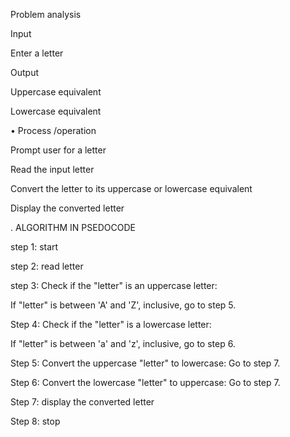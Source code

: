 Problem analysis

Input

Enter a letter

Output

Uppercase equivalent

Lowercase equivalent

•	Process /operation

Prompt user for a letter

Read the input letter

Convert the letter to its uppercase or lowercase equivalent 

Display the converted letter

. ALGORITHM IN PSEDOCODE

step 1: start

step 2: read letter

step 3: Check if the "letter" is an uppercase letter:

   If "letter" is between 'A' and 'Z', inclusive, go to step 5.
   
Step 4: Check if the "letter" is a lowercase letter:

  If "letter" is between 'a' and 'z', inclusive, go to step 6.
    
Step 5: Convert the uppercase "letter" to lowercase:  Go to step 7.

Step 6: Convert the lowercase "letter" to uppercase:  Go to step 7.

Step 7: display the converted letter

Step 8: stop

